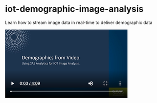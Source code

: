 # iot-demographic-image-analysis
Learn how to stream image data in real-time to deliver demographic data

[![IoT Demographic Image Analysis](/images/iotDemographicImageAnalysis.png)](https://players.brightcove.net/3665946608001/default_default/index.html?videoId=6130151824001 "IoT Demographic Image Analysis")
